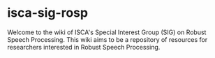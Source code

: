 # isca-sig-rosp

Welcome to the wiki of ISCA's Special Interest Group (SIG) on Robust Speech Processing. This wiki aims to be a repository of resources for researchers interested in Robust Speech Processing.
